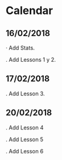 # Calendar

## 16/02/2018

· Add Stats.

. Add Lessons 1 y 2.

## 17/02/2018

. Add Lesson 3.

## 20/02/2018

. Add Lesson 4

. Add Lesson 5

. Add Lesson 6